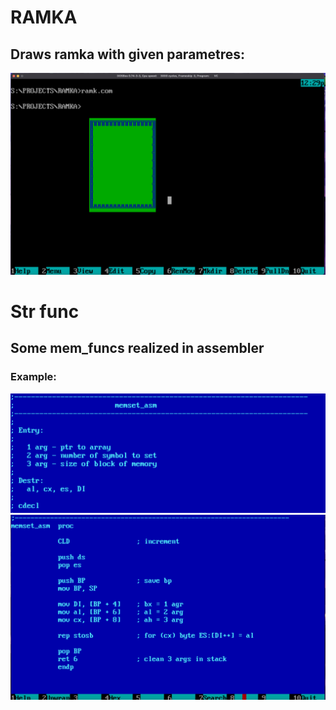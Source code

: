 # RAMKA
## Draws ramka with given parametres:

![ramka](/images/ramk.png)


# Str func
## Some mem_funcs realized in assembler
### Example:

![str1](/images/1.png)
![str2](/images/2.png)


